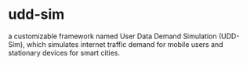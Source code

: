 # udd-sim
 a customizable framework named User Data Demand Simulation (UDD-Sim), which simulates internet traffic demand for mobile users and stationary devices for smart cities. 

